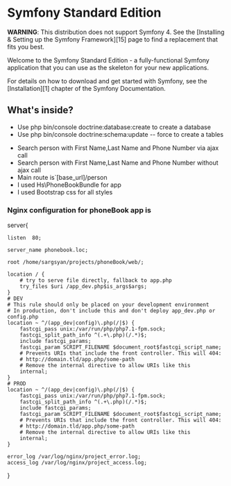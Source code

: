 Symfony Standard Edition
========================

**WARNING**: This distribution does not support Symfony 4. See the
[Installing & Setting up the Symfony Framework][15] page to find a replacement
that fits you best.

Welcome to the Symfony Standard Edition - a fully-functional Symfony
application that you can use as the skeleton for your new applications.

For details on how to download and get started with Symfony, see the
[Installation][1] chapter of the Symfony Documentation.

What's inside?
-------------

<ul>
  <li>Use php bin/console doctrine:database:create to create a database</li>
  <li>Use php bin/console doctrine:schema:update -- force to create a tables</li>
</ul>

<ul>
  <li>Search person with First Name,Last Name and Phone Number via ajax call</li>
  <li>Search person with First Name,Last Name and Phone Number without ajax call</li>
  <li>Main route is`[base_url]/person</li>
  <li>I used Hs\PhoneBookBundle for app</li>
  <li>I used Bootstrap css for all styles</li>
</ul>


<h3>Nginx configuration for phoneBook app is</h3> 

   server{
  
    listen  80;
    
	server_name phonebook.loc;
	
	root /home/sargsyan/projects/phoneBook/web/;
	
    location / {
        # try to serve file directly, fallback to app.php
        try_files $uri /app_dev.php$is_args$args;
    }
    # DEV
    # This rule should only be placed on your development environment
    # In production, don't include this and don't deploy app_dev.php or config.php
    location ~ ^/(app_dev|config)\.php(/|$) {
        fastcgi_pass unix:/var/run/php/php7.1-fpm.sock;
        fastcgi_split_path_info ^(.+\.php)(/.*)$;
        include fastcgi_params;
        fastcgi_param SCRIPT_FILENAME $document_root$fastcgi_script_name;
        # Prevents URIs that include the front controller. This will 404:
        # http://domain.tld/app.php/some-path
        # Remove the internal directive to allow URIs like this
        internal;
    }
    # PROD
    location ~ ^/(app_dev|config)\.php(/|$) {
        fastcgi_pass unix:/var/run/php/php7.1-fpm.sock;
        fastcgi_split_path_info ^(.+\.php)(/.*)$;
        include fastcgi_params;
        fastcgi_param SCRIPT_FILENAME $document_root$fastcgi_script_name;
        # Prevents URIs that include the front controller. This will 404:
        # http://domain.tld/app.php/some-path
        # Remove the internal directive to allow URIs like this
        internal;
    }

    error_log /var/log/nginx/project_error.log;
    access_log /var/log/nginx/project_access.log;
}
